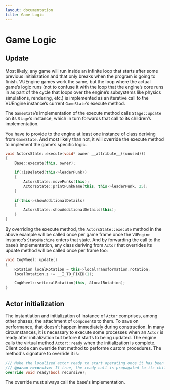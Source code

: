 ```yaml
---
layout: documentation
title: Game Logic
---
```


# Game Logic

## Update

Most likely, any game will run inside an infinite loop that starts after some previous initialization and that only breaks when the program is going to finish. VUEngine games work the same, but the loop where the actual game’s logic runs (not to confuse it with the loop that the engine’s core runs in as part of the cycle that loops over the engine’s subsystems like physics simulations, rendering, etc.) is implemented as an iterative call to the VUEngine instance’s current `GameState`’s execute method.

The `GameState`’s implementation of the execute method calls `Stage::update` on its `Stage`’s instance, which in turn forwards that call to its children’s implementation.

You have to provide to the engine at least one instance of class deriving from `GameState`. And most likely than not, it will override the execute method to implement the game’s specific logic.

```cpp
void ActorsState::execute(void* owner __attribute__((unused)))
{
    Base::execute(this, owner);

    if(!isDeleted(this->leaderPunk))
    {
        ActorsState::movePunks(this);
        ActorsState::printPunkName(this, this->leaderPunk, 25);
    }

    if(this->showAdditionalDetails)
    {
        ActorsState::showAdditionalDetails(this);
    }
}
```

By overriding the execute method, the `ActorsState::execute` method in the above example will be called once per game frame once the `VUEngine` instance’s `StateMachine` enters that state. And by forwarding the call to the base’s implementation, any class deriving from `Actor` that overrides its update method will be called once per frame too:

```cpp
void CogWheel::update()
{
    Rotation localRotation = this->localTransformation.rotation;
    localRotation.z += __I_TO_FIXED(1);

    CogWheel::setLocalRotation(this, &localRotation);
}
```

## Actor initialization

The instantiation and initialization of instance of `Actor` comprises, among other phases, the attachment of `Component`s to them. To save on performance, that doesn't happen immediately during construction. In many circumstances, it is necessary to execute some processes when an `Actor` is ready after initialization but before it starts to being updated. The engine calls the virtual method `Actor::ready` when the initialization is complete. Client code can override that method to performe custom procedures. The method's signature to override it is:

```cpp
/// Make the localized actor ready to start operating once it has been completely intialized.
/// @param recursive: If true, the ready call is propagated to its children, grand children, etc.
override void ready(bool recursive);
```

The override must always call the base's implementation.
